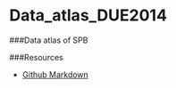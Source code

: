 Data_atlas_DUE2014
==================

###Data atlas of SPB



###Resources

- [Github Markdown](https://help.github.com/articles/github-flavored-markdown/)
